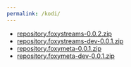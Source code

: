 ```yaml
---
permalink: /kodi/
---
```


 * [repository.foxystreams-0.0.2.zip](repository.foxystreams-0.0.2.zip)
 * [repository.foxystreams-dev-0.0.1.zip](repository.foxystreams-dev-0.0.1.zip)
 * [repository.foxymeta-0.0.1.zip](repository.foxymeta-0.0.1.zip)
 * [repository.foxymeta-dev-0.0.1.zip](repository.foxymeta-dev-0.0.1.zip)
